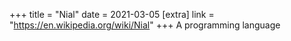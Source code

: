 +++
title = "Nial"
date = 2021-03-05
[extra]
link = "https://en.wikipedia.org/wiki/Nial"
+++
A programming language

